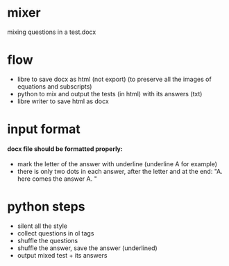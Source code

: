 # mixer
mixing questions in a test.docx

# flow
- libre to save docx as html (not export) (to preserve all the images of equations and subscripts)
- python to mix and output the tests (in html) with its answers (txt)
- libre writer to save html as docx

# input format
#### docx file should be formatted properly:
- mark the letter of the answer with underline (underline A for example)
- there is only two dots in each answer, after the letter and at the end: "A. here comes the answer A. "

# python steps
- silent all the style
- collect questions in ol tags
- shuffle the questions
- shuffle the answer, save the answer (underlined)
- output mixed test + its answers
